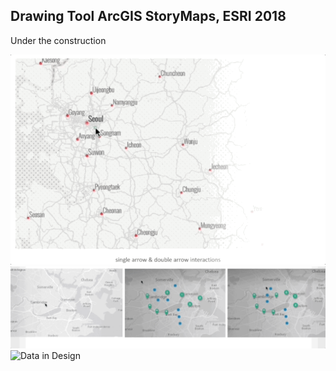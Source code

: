 ## Drawing Tool ArcGIS StoryMaps, ESRI 2018

Under the construction

![Data in Design](https://raw.githubusercontent.com/NamjuLee/data/master/works/drawing/drawing-01.gif)
![Data in Design](https://raw.githubusercontent.com/NamjuLee/data/master/works/drawing/drawing-02.gif)
![Data in Design](https://raw.githubusercontent.com/NamjuLee/data/master/works/drawing/drawing-03.gif)
